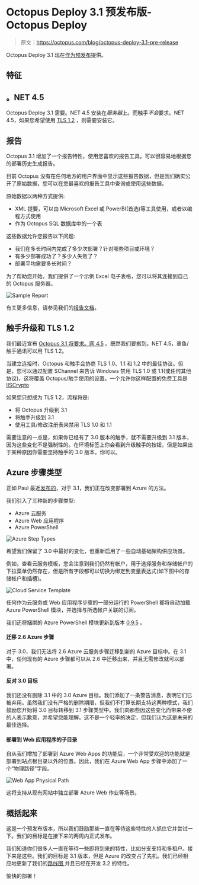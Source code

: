 # Octopus Deploy 3.1 预发布版- Octopus Deploy

> 原文：<https://octopus.com/blog/octopus-deploy-3.1-pre-release>

Octopus Deploy 3.1 现在[作为预发布](/downloads/3.1.0)提供。

## 特征

## 。NET 4.5

Octopus Deploy 3.1 需要。NET 4.5 安装在*服务器*上。而触手*不会*要求。NET 4.5，如果您希望使用 [TLS 1.2](#tls) ，则需要安装它。

## 报告

Octopus 3.1 增加了一个报告特性，使用您喜欢的报告工具，可以很容易地根据您的部署历史生成报告。

目前 Octopus 没有在任何地方的用户界面中显示这些报告数据，但是我们确实公开了原始数据，您可以在您最喜欢的报告工具中查询或使用这些数据。

原始数据以两种方式提供:

*   XML 提要，可以由 Microsoft Excel 或 PowerBI(首选)等工具使用，或者以编程方式使用
*   作为 Octopus SQL 数据库中的一个表

这些数据允许您报告以下问题:

*   我们在多长时间内完成了多少次部署？针对哪些项目或环境？
*   有多少部署成功了？多少人失败了？
*   部署平均需要多长时间？

为了帮助您开始，我们提供了一个示例 Excel 电子表格，您可以将其连接到自己的 Octopus 服务器。

![Sample Report](img/2ff22015aa5b660485a48883d53a7461.png)

有关更多信息，请参见我们的[报告文档](http://docs.octopusdeploy.com/display/OD/Reporting)。

## 触手升级和 TLS 1.2

我们最近宣布 [Octopus 3.1 将要求。网 4.5](http://octopusdeploy.com/blog/octopus-3.1-will-be-.net-4.5) 。既然我们要搬到。NET 4.5，章鱼/触手通讯可以用 TLS 1.2。

当建立连接时，Octopus 和触手会协商 TLS 1.0、1.1 和 1.2 中的最佳协议。但是，您可以通过配置 SChannel 来告诉 Windows 禁用 TLS 1.0 或 1.1(或任何其他协议)，这将覆盖 Octopus/触手使用的设置。一个允许你这样配置的免费工具是 [IISCrypto](https://www.nartac.com/Products/IISCrypto)

如果您只想成为 TLS 1.2，流程将是:

*   将 Octopus 升级到 3.1
*   将触手升级到 3.1
*   使用工具/修改注册表来禁用 TLS 1.0 和 1.1

需要注意的一点是，如果你已经有了 3.0 版本的触手，就不需要升级到 3.1 版本，因为这些变化不是强制性的。在环境标签上你会看到升级触手的按钮，但是如果出于某种原因你需要坚持触手的 3.0 版本，你可以。

## Azure 步骤类型

正如 Paul 最近[发布的](http://octopusdeploy.com/blog/azure-changes)，对于 3.1，我们正在改变部署到 Azure 的方法。

我们引入了三种新的步骤类型:

*   Azure 云服务
*   Azure Web 应用程序
*   Azure PowerShell

![Azure Step Types](img/de2b2334da02fa5928843c793d9f73b5.png)

希望我们保留了 3.0 中最好的变化，但重新启用了一些自动基础架构供应场景。

例如，查看云服务模板，您会注意到我们仍然有帐户，用于选择服务和存储帐户的下拉菜单仍然存在，但是所有字段都可以切换为绑定到变量表达式(如下图中的存储帐户和插槽)。

![Cloud Service Template](img/cb8bb2097511f9e8d703f568e89a4983.png)

任何作为云服务或 Web 应用程序步骤的一部分运行的 PowerShell 都将自动加载 Azure PowerShell 模块，并选择与所选帐户关联的订阅。

我们还将捆绑的 Azure PowerShell 模块更新到版本 [0.9.5](https://github.com/Azure/azure-powershell/releases/tag/v0.9.5-July2015) 。

#### 迁移 2.6 Azure 步骤

对于 3.0，我们无法将 2.6 Azure 云服务步骤迁移到新的 Azure 目标中。在 3.1 中，任何现有的 Azure 步骤都可以从 2.6 中迁移出来，并且无需修改就可以部署。

#### 反对 3.0 目标

我们还没有删除 3.1 中的 3.0 Azure 目标。我们添加了一条警告消息，表明它们已被弃用。虽然我们没有严格的删除期限，但我们不打算长期支持这两种模式，我们鼓励您开始将 3.0 目标转移到 3.1 步骤类型中。我们向那些因这些变化而带来不便的人表示歉意，并希望您能理解。这不是一个轻率的决定，但我们认为这是未来的最佳选择。

#### 部署到 Web 应用程序的子目录

自从我们增加了部署到 Azure Web Apps 的功能后，一个非常受欢迎的功能就是部署到站点根目录以外的位置。因此，我们在 Azure Web App 步骤中添加了一个“物理路径”字段。

![Web App Physical Path](img/e6afa88b47ed508844a2aa234bbf935c.png)

这将支持从现有网站中独立部署 Azure Web 作业等场景。

## 概括起来

这是一个预发布版本，所以我们鼓励那些一直在等待这些特性的人抓住它并尝试一下。我们的目标是在接下来的两周内正式发布。

我们知道你们很多人一直在等待一些即将到来的特性，比如分支支持和多租户。接下来是这些。我们的目标是 3.1 版本，但是 Azure 的改变占了先机。我们已经相应地更新了我们的[路线图](/roadmap),并且已经在开发 3.2 的特性。

愉快的部署！
